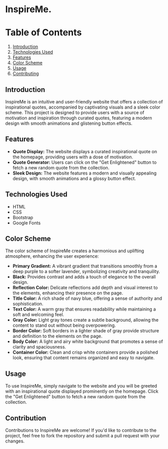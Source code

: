 # InspireMe.

# Table of Contents
1. [Introduction](#introduction)
2. [Technologies Used](#technologies-used)
3. [Features](#features)
4. [Color Scheme](#color-scheme)
5. [Usage](#usage)
6. [Contributing](#contributing)

## Introduction

InspireMe is an intuitive and user-friendly website that offers a collection of inspirational quotes, accompanied by captivating visuals and a sleek color scheme. This project is designed to provide users with a source of motivation and inspiration through curated quotes, featuring a modern design with smooth animations and glistening button effects.

## Features
- **Quote Display:** The website displays a curated inspirational quote on the homepage, providing users with a dose of motivation.
- **Quote Generator:** Users can click on the "Get Enlightened" button to fetch a new random quote from the collection.
- **Sleek Design:** The website features a modern and visually appealing design, with smooth animations and a glossy button effect.

## Technologies Used
- HTML
- CSS
- Bootstrap
- Google Fonts

## Color Scheme
The color scheme of InspireMe creates a harmonious and uplifting atmosphere, enhancing the user experience:
- **Primary Gradient:** A vibrant gradient that transitions smoothly from a deep purple to a softer lavender, symbolizing creativity and tranquility.
- **Black:** Provides contrast and adds a touch of elegance to the overall design.
- **Reflection Color:** Delicate reflections add depth and visual interest to the elements, enhancing their presence on the page.
- **Title Color:** A rich shade of navy blue, offering a sense of authority and sophistication.
- **Text Color:** A warm gray that ensures readability while maintaining a soft and welcoming feel.
- **Gray Color:** Light gray tones create a subtle background, allowing the content to stand out without being overpowering.
- **Border Color:** Soft borders in a lighter shade of gray provide structure and definition to the elements on the page.
- **Body Color:** A light and airy white background that promotes a sense of clarity and spaciousness.
- **Container Color:** Clean and crisp white containers provide a polished look, ensuring that content remains organized and easy to navigate.

## Usage
To use InspireMe, simply navigate to the website and you will be greeted with an inspirational quote displayed prominently on the homepage. Click the "Get Enlightened" button to fetch a new random quote from the collection.

## Contribution
Contributions to InspireMe are welcome! If you'd like to contribute to the project, feel free to fork the repository and submit a pull request with your changes.
